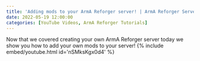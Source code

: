 ```yaml
---
title: 'Adding mods to your ArmA Reforger server! | ArmA Reforger Server Management'
date: 2022-05-19 12:00:00
categories: [YouTube Videos, ArmA Reforger Tutorials]
---
```

Now that we covered creating your own ArmA Reforger server today we show you how to add your own mods to your server!
{% include embed/youtube.html id='nSMksKgx0d4' %}
